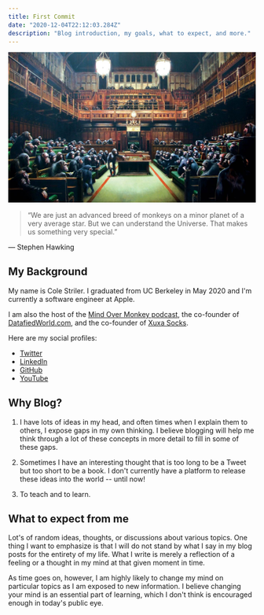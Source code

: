 ```yaml
---
title: First Commit
date: "2020-12-04T22:12:03.284Z"
description: "Blog introduction, my goals, what to expect, and more."
---
```


![Don't take life too serious](./monkey.jpg)

> “We are just an advanced breed of monkeys on a minor planet of a very average star. But we can understand the Universe. That makes us something very special.”

― Stephen Hawking


## My Background
My name is Cole Striler. I graduated from UC Berkeley in May 
2020 and I'm currently a software engineer at Apple. 

I am also
the host of the [Mind Over Monkey podcast](https://podcasts.apple.com/us/podcast/mind-over-monkey/id1516382185),
the co-founder of [DatafiedWorld.com](http://datafiedworld.com/), and the co-founder of [Xuxa Socks](https://www.instagram.com/xuxasocks/?hl=en).

Here are my social profiles:
- [Twitter](https://twitter.com/ColeStriler)
- [LinkedIn](https://www.linkedin.com/in/cole-striler-b15970100/)
- [GitHub](https://github.com/colestriler)
- [YouTube](https://www.youtube.com/channel/UCD8kYSV6pM7lqtg1BnzSYZA?view_as=subscriber)

## Why Blog?
1. I have lots of ideas in my head, and often times when I explain them to others, I expose gaps
in my own thinking. I believe blogging will help me think through a lot of these concepts in more
detail to fill in some of these gaps.

2. Sometimes I have an interesting thought that is too long to be a Tweet but too short to be a book.
I don't currently have a platform to release these ideas into the world -- until now!

3. To teach and to learn.

## What to expect from me
Lot's of random ideas, thoughts, or discussions about various topics. One thing I want to emphasize is
that I will do not stand by what I say in my blog posts for the entirety of my life. What I write is 
merely a reflection of a feeling or a thought in my mind at that given moment in time. 

As time goes on, however, I am highly likely to change my mind on particular topics as I am exposed to 
new information. I believe changing your mind is an essential part of learning, which I don't think is 
encouraged enough in today's public eye.
